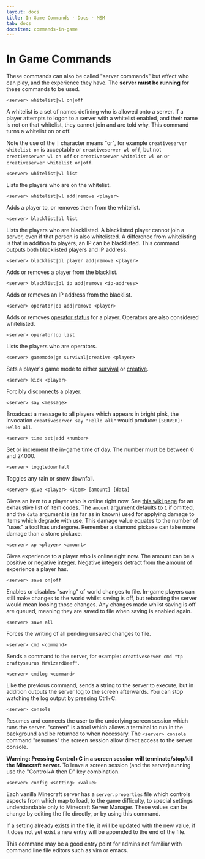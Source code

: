 ```yaml
---
layout: docs
title: In Game Commands · Docs · MSM
tab: docs
docsitem: commands-in-game
---
```


In Game Commands
================

These commands can also be called "server commands" but effect who can play, and the experience they have. The **server must be running** for these commands to be used.

    <server> whitelist|wl on|off

A whitelist is a set of names defining who is allowed onto a server. If a player attempts to logon to a server with a whitelist enabled, and their name is not on that whitelist, they cannot join and are told why. This command turns a whitelist on or off.

Note the use of the `|` character means "or", for example `creativeserver whitelist on` is acceptable or `creativeserver wl off`, but not `creativeserver wl on off` or `creativeserver whitelist wl on` or `creativeserver whitelist on|off`.

    <server> whitelist|wl list

Lists the players who are on the whitelist.

    <server> whitelist|wl add|remove <player>

Adds a player to, or removes them from the whitelist.

    <server> blacklist|bl list

Lists the players who are blacklisted. A blacklisted player cannot join a server, even if that person is also whitelisted. A difference from whitelisting is that in addition to players, an IP can be blacklisted. This command outputs both blacklisted players and IP address.

    <server> blacklist|bl player add|remove <player>

Adds or removes a player from the blacklist.

    <server> blacklist|bl ip add|remove <ip-address>

Adds or removes an IP address from the blacklist.

    <server> operator|op add|remove <player>

Adds or removes [operator status][op] for a player. Operators are also considered whitelisted.

    <server> operator|op list

Lists the players who are operators.

    <server> gamemode|gm survival|creative <player>

Sets a player's game mode to either [survival][survival] or [creative][creative].

    <server> kick <player>

Forcibly disconnects a player.

    <server> say <message>

Broadcast a message to all players which appears in bright pink, the invocation `creativeserver say "Hello all"` would produce: `[SERVER]: Hello all`.

    <server> time set|add <number>

Set or increment the in-game time of day. The number must be between 0 and 24000.

    <server> toggledownfall

Toggles any rain or snow downfall.

    <server> give <player> <item> [amount] [data]

Gives an item to a player who is online right now. See [this wiki page][data-values] for an exhaustive list of item codes. The `amount` argument defaults to `1` if omitted, and the `data` argument is (as far as in known) used for applying damage to items which degrade with use. This damage value equates to the number of "uses" a tool has undergone. Remember a diamond pickaxe can take more damage than a stone pickaxe.

    <server> xp <player> <amount>

Gives experience to a player who is online right now. The amount can be a positive or negative integer. Negative integers detract from the amount of experience a player has.

    <server> save on|off

Enables or disables "saving" of world changes to file. In-game players can still make changes to the world whilst saving is off, but rebooting the server would mean loosing those changes. Any changes made whilst saving is off are queued, meaning they are saved to file when saving is enabled again.

    <server> save all

Forces the writing of all pending unsaved changes to file.

    <server> cmd <command>

Sends a command to the server, for example: `creativeserver cmd "tp craftysaurus MrWizardBeef"`.

    <server> cmdlog <command>

Like the previous command, sends a string to the server to execute, but in addition outputs the server log to the screen afterwards. You can stop watching the log output by pressing Ctrl+C.

    <server> console

Resumes and connects the user to the underlying screen session which runs the server. "screen" is a tool which allows a terminal to run in the background and be returned to when necessary. The `<server> console` command "resumes" the screen session allow direct access to the server console.

**Warning: Pressing Control+C in a screen session will terminate/stop/kill the Minecraft server.** To leave a screen session (and the server) running use the "Control+A then D" key combination.

    <server> config <setting> <value>

Each vanilla Minecraft server has a `server.properties` file which controls aspects from which map to load, to the game difficulty, to special settings understandable only to Minecraft Server Manager. These values can be change by editing the file directly, or by using this command.

If a setting already exists in the file, it will be updated with the new value, if it does not yet exist a new entry will be appended to the end of the file.

This command may be a good entry point for admins not familiar with command line file editors such as vim or emacs.



[op]: http://www.minecraftwiki.net/wiki/Operator
[survival]: http://www.minecraftwiki.net/wiki/Survival
[creative]: http://www.minecraftwiki.net/wiki/Creative
[data-values]: http://www.minecraftwiki.net/wiki/Data_values